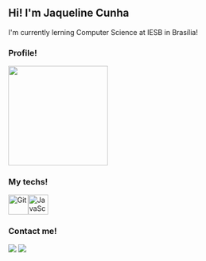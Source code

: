 ## Hi! I'm Jaqueline Cunha
I'm currently lerning Computer Science at IESB in Brasília!

### Profile!
<img src="https://github-readme-stats.vercel.app/api?username=jaquelinecunha&show_icons=true&theme=buefy&include_all_commits=true&count_private=true" height=200em />
 
 ### My techs!
<img alt="Git" src="https://cdn.jsdelivr.net/gh/devicons/devicon/icons/git/git-original.svg" width=40 height=40 /><img alt="JavaScript" src="https://cdn.jsdelivr.net/gh/devicons/devicon/icons/javascript/javascript-original.svg" width=40 height=40 />


### Contact me!
<a href="mailtojaqueline.jsgc@gmail.com"><img src="https://img.shields.io/badge/Gmail-D14836?style=for-the-badge&logo=gmail&logoColor=white" target="_blank"></a> <a href="https://www.linkedin.com/in/jaqueline-cunha-/" target="_blank"><img src="https://img.shields.io/badge/-LinkedIn-%230077B5?style=for-the-badge&logo=linkedin&logoColor=white" target="_blank"></a>
